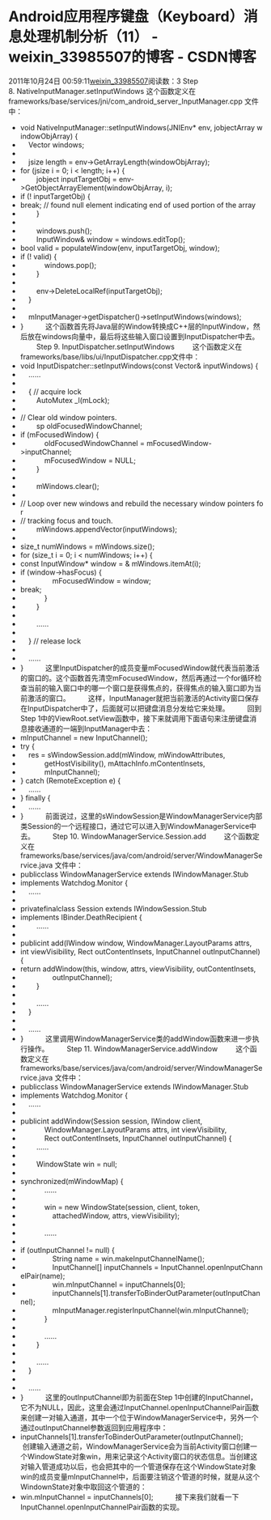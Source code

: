 # Android应用程序键盘（Keyboard）消息处理机制分析（11） - weixin_33985507的博客 - CSDN博客
2011年10月24日 00:59:11[weixin_33985507](https://me.csdn.net/weixin_33985507)阅读数：3
Step 8. NativeInputManager.setInputWindows
这个函数定义在frameworks/base/services/jni/com_android_server_InputManager.cpp 文件中：
- void NativeInputManager::setInputWindows(JNIEnv* env, jobjectArray windowObjArray) {  
-     Vector<InputWindow> windows;  
- 
-     jsize length = env->GetArrayLength(windowObjArray);  
- for (jsize i = 0; i < length; i++) {  
-         jobject inputTargetObj = env->GetObjectArrayElement(windowObjArray, i);  
- if (! inputTargetObj) {  
- break; // found null element indicating end of used portion of the array
-         }  
- 
-         windows.push();  
-         InputWindow& window = windows.editTop();  
- bool valid = populateWindow(env, inputTargetObj, window);  
- if (! valid) {  
-             windows.pop();  
-         }  
- 
-         env->DeleteLocalRef(inputTargetObj);  
-     }  
- 
-     mInputManager->getDispatcher()->setInputWindows(windows);  
- }  
        这个函数首先将Java层的Window转换成C++层的InputWindow，然后放在windows向量中，最后将这些输入窗口设置到InputDispatcher中去。
        Step 9. InputDispatcher.setInputWindows
        这个函数定义在frameworks/base/libs/ui/InputDispatcher.cpp文件中：
- void InputDispatcher::setInputWindows(const Vector<InputWindow>& inputWindows) {  
-     ......  
- 
-     { // acquire lock
-         AutoMutex _l(mLock);  
- 
- // Clear old window pointers.
-         sp<InputChannel> oldFocusedWindowChannel;  
- if (mFocusedWindow) {  
-             oldFocusedWindowChannel = mFocusedWindow->inputChannel;  
-             mFocusedWindow = NULL;  
-         }  
- 
-         mWindows.clear();  
- 
- // Loop over new windows and rebuild the necessary window pointers for
- // tracking focus and touch.
-         mWindows.appendVector(inputWindows);  
- 
- size_t numWindows = mWindows.size();  
- for (size_t i = 0; i < numWindows; i++) {  
- const InputWindow* window = & mWindows.itemAt(i);  
- if (window->hasFocus) {  
-                 mFocusedWindow = window;  
- break;  
-             }  
-         }  
- 
-         ......  
- 
-     } // release lock
- 
-     ......  
- }  
        这里InputDispatcher的成员变量mFocusedWindow就代表当前激活的窗口的。这个函数首先清空mFocusedWindow，然后再通过一个for循环检查当前的输入窗口中的哪一个窗口是获得焦点的，获得焦点的输入窗口即为当前激活的窗口。
        这样，InputManager就把当前激活的Activity窗口保存在InputDispatcher中了，后面就可以把键盘消息分发给它来处理。
        回到Step 1中的ViewRoot.setView函数中，接下来就调用下面语句来注册键盘消息接收通道的一端到InputManager中去：
- mInputChannel = new InputChannel();  
- try {  
-     res = sWindowSession.add(mWindow, mWindowAttributes,  
-             getHostVisibility(), mAttachInfo.mContentInsets,  
-             mInputChannel);  
- } catch (RemoteException e) {  
-     ......  
- } finally {  
-     ......  
- }  
        前面说过，这里的sWindowSession是WindowManagerService内部类Session的一个远程接口，通过它可以进入到WindowManagerService中去。
        Step 10. WindowManagerService.Session.add
        这个函数定义在frameworks/base/services/java/com/android/server/WindowManagerService.java 文件中：
- publicclass WindowManagerService extends IWindowManager.Stub  
- implements Watchdog.Monitor {  
-     ......  
- 
- privatefinalclass Session extends IWindowSession.Stub  
- implements IBinder.DeathRecipient {  
-         ......  
- 
- publicint add(IWindow window, WindowManager.LayoutParams attrs,  
- int viewVisibility, Rect outContentInsets, InputChannel outInputChannel) {  
- return addWindow(this, window, attrs, viewVisibility, outContentInsets,  
-                 outInputChannel);  
-         }  
- 
-         ......  
-     }  
- 
-     ......  
- }  
        这里调用WindowManagerService类的addWindow函数来进一步执行操作。
        Step 11. WindowManagerService.addWindow
        这个函数定义在frameworks/base/services/java/com/android/server/WindowManagerService.java 文件中：
- publicclass WindowManagerService extends IWindowManager.Stub  
- implements Watchdog.Monitor {  
-     ......  
- 
- publicint addWindow(Session session, IWindow client,  
-             WindowManager.LayoutParams attrs, int viewVisibility,  
-             Rect outContentInsets, InputChannel outInputChannel) {  
-         ......  
- 
-         WindowState win = null;  
- 
- synchronized(mWindowMap) {  
-             ......  
- 
-             win = new WindowState(session, client, token,  
-                 attachedWindow, attrs, viewVisibility);  
- 
-             ......  
- 
- if (outInputChannel != null) {  
-                 String name = win.makeInputChannelName();  
-                 InputChannel[] inputChannels = InputChannel.openInputChannelPair(name);  
-                 win.mInputChannel = inputChannels[0];  
-                 inputChannels[1].transferToBinderOutParameter(outInputChannel);  
-                 mInputManager.registerInputChannel(win.mInputChannel);  
-             }  
- 
-             ......  
-         }  
- 
-         ......  
-     }  
- 
-     ......  
- }  
        这里的outInputChannel即为前面在Step 1中创建的InputChannel，它不为NULL，因此，这里会通过InputChannel.openInputChannelPair函数来创建一对输入通道，其中一个位于WindowManagerService中，另外一个通过outInputChannel参数返回到应用程序中：
- inputChannels[1].transferToBinderOutParameter(outInputChannel);  
        创建输入通道之前，WindowManagerService会为当前Activity窗口创建一个WindowState对象win，用来记录这个Activity窗口的状态信息。当创建这对输入管道成功以后，也会把其中的一个管道保存在这个WindowState对象win的成员变量mInputChannel中，后面要注销这个管道的时候，就是从这个WindownState对象中取回这个管道的：
- win.mInputChannel = inputChannels[0];  
        接下来我们就看一下InputChannel.openInputChannelPair函数的实现。
